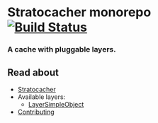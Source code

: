 # Stratocacher monorepo [![Build Status][build-badge-img]][build-url]

### A cache with pluggable layers.

## Read about

- [Stratocacher](packages/stratocacher/README.md)
- Available layers:
    - [LayerSimpleObject](packages/stratocacher-layer-simple-object/README.md)
- [Contributing](CONTRIBUTING.md)

[build-badge-img]: https://travis-ci.org/redfin/stratocacher.png?branch=master
[build-url]: https://travis-ci.org/redfin/stratocacher
